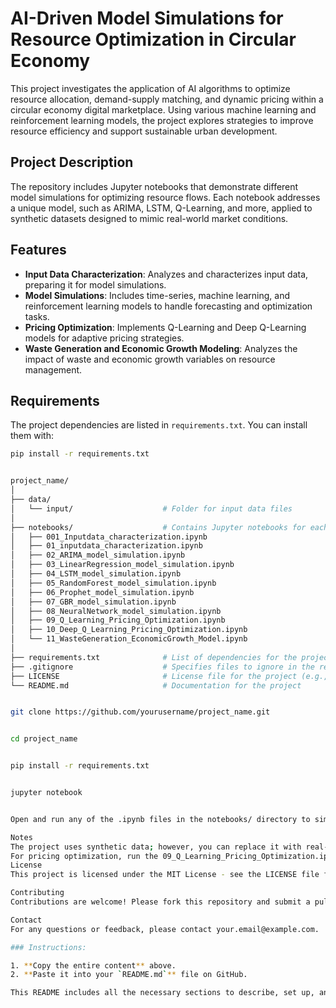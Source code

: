 # AI-Driven Model Simulations for Resource Optimization in Circular Economy

This project investigates the application of AI algorithms to optimize resource allocation, demand-supply matching, and dynamic pricing within a circular economy digital marketplace. Using various machine learning and reinforcement learning models, the project explores strategies to improve resource efficiency and support sustainable urban development.

## Project Description

The repository includes Jupyter notebooks that demonstrate different model simulations for optimizing resource flows. Each notebook addresses a unique model, such as ARIMA, LSTM, Q-Learning, and more, applied to synthetic datasets designed to mimic real-world market conditions.

## Features

- **Input Data Characterization**: Analyzes and characterizes input data, preparing it for model simulations.
- **Model Simulations**: Includes time-series, machine learning, and reinforcement learning models to handle forecasting and optimization tasks.
- **Pricing Optimization**: Implements Q-Learning and Deep Q-Learning models for adaptive pricing strategies.
- **Waste Generation and Economic Growth Modeling**: Analyzes the impact of waste and economic growth variables on resource management.

## Requirements

The project dependencies are listed in `requirements.txt`. You can install them with:

```bash
pip install -r requirements.txt


project_name/
│
├── data/
│   └── input/                    # Folder for input data files
│
├── notebooks/                    # Contains Jupyter notebooks for each simulation
│   ├── 001_Inputdata_characterization.ipynb
│   ├── 01_inputdata_characterization.ipynb
│   ├── 02_ARIMA_model_simulation.ipynb
│   ├── 03_LinearRegression_model_simulation.ipynb
│   ├── 04_LSTM_model_simulation.ipynb
│   ├── 05_RandomForest_model_simulation.ipynb
│   ├── 06_Prophet_model_simulation.ipynb
│   ├── 07_GBR_model_simulation.ipynb
│   ├── 08_NeuralNetwork_model_simulation.ipynb
│   ├── 09_Q_Learning_Pricing_Optimization.ipynb
│   ├── 10_Deep_Q_Learning_Pricing_Optimization.ipynb
│   └── 11_WasteGeneration_EconomicGrowth_Model.ipynb
│
├── requirements.txt              # List of dependencies for the project
├── .gitignore                    # Specifies files to ignore in the repository
├── LICENSE                       # License file for the project (e.g., MIT)
└── README.md                     # Documentation for the project


git clone https://github.com/yourusername/project_name.git


cd project_name


pip install -r requirements.txt


jupyter notebook


Open and run any of the .ipynb files in the notebooks/ directory to simulate the respective models.

Notes
The project uses synthetic data; however, you can replace it with real-world data by placing your data files in the data/input/ folder and modifying the notebooks to load your dataset.
For pricing optimization, run the 09_Q_Learning_Pricing_Optimization.ipynb and 10_Deep_Q_Learning_Pricing_Optimization.ipynb notebooks to experiment with Q-Learning-based strategies.
License
This project is licensed under the MIT License - see the LICENSE file for details.

Contributing
Contributions are welcome! Please fork this repository and submit a pull request for any improvements or additional features.

Contact
For any questions or feedback, please contact your.email@example.com.

### Instructions:

1. **Copy the entire content** above.
2. **Paste it into your `README.md`** file on GitHub.

This README includes all the necessary sections to describe, set up, and navigate your project. Let me know if you'd like any further adjustments!
